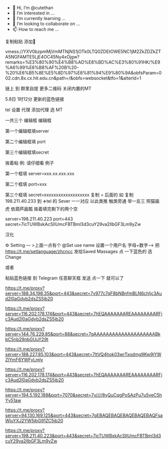 - 👋 Hi, I’m @cutethan
- 👀 I’m interested in ...
- 🌱 I’m currently learning ...
- 💞️ I’m looking to collaborate on ...
- 📫 How to reach me ...

<!---
cutethan/cutethan is a ✨ special ✨ repository because its `README.md` (this file) appears on your GitHub profile.
You can click the Preview link to take a look at your changes.
--->


复制粘贴 添加🚀

vmess://YXV0bzpmMjVmMTNjNS1jOTk0LTQ0ZDEtOWE5NC1jM2ZkZDZkZTA5NGFAMTE5LjE4OC45Ny4xOjgw?remarks=%E3%80%90%E4%B8%AD%E8%BD%AC%E3%80%91HK/%E9%A6%99%E6%B8%AF%20B%20-%20%E6%B5%8E%E5%8D%97%E8%81%94%E9%80%9A&obfsParam=002.cdn.8x.cx.hit.edu.cn&path=/&obfs=websocket&tfo=1&alterId=1

链上 到 群里自提 更多二维码 关闭内置的MT

5.8日 1时12分 更新的蓝色链接

tel 设置 代理 添加代理 选 MT 

一共三个 编辑框 编辑框 

第一个编辑框填server 

第二个编辑框填  port 

第三个编辑框填secret 

挨着粘
例:
请仔细看 例子

第一个框填 server=xxx.xx.xxx.xxx

第二个框填 port=xxx

第三个框填 secret=xxxxxxxxxxxxxxxxxxx
复制 = 后面的 如 复制 198.211.40.233 到 ✈️tel 的 Sever 一一对应 以此类推 触类旁通 举一反三 照猫画虎 依葫芦画瓢 挨着填完剩下的两个空

server=198.211.40.223
port=443
secret=7icTUWBxkAcSIIUmcFBTBml3d3cuY29va2llbGF3Lm9yZw

汉化

⚙️ Setting — >上面一点有个 @Set use name 设置一个用户名 字母+数字—> 把 https://t.me/setlanguage/zhcncc    发给Saved Massages 点 一下蓝色的 选 Change


或者

粘贴蓝色链接 到 Telegram 任意聊天框 发送 点一下 就可以了

https://t.me/proxy?server=188.34.198.35&port=443&secret=7v977c7qF8bNBnfmBLN6chljc3Aud2l0aGdvb2dsZS5jb20

https://t.me/proxy?server=116.202.178.174&port=443&secret=7hEQAAAAAAAREAAAAAAAARFjc3Aud2l0aGdvb2dsZS5jb20

https://t.me/proxy?server=144.76.229.85&port=88&secret=7gAAAAAAAAAAAAAAAAAAAABkbC5nb29nbGUuY29t

https://t.me/proxy?server=188.227.85.103&port=443&secret=7ltVQ4hok03wrTxodmg9Kw9jYWZlYmF6YWFyLmly

https://t.me/proxy?server=116.202.178.174&port=443&secret=7hEQAAAAAAAREAAAAAAAARFjc3Aud2l0aGdvb2dsZS5jb20

https://t.me/proxy?server=194.5.192.188&port=7070&secret=7v////8yQuCqgPoSAzPu7u5veC5hYy51aw

https://t.me/proxy?server=94.130.169.125&port=443&secret=7gEBAQEBAQEBAQEBAQEBAQFsaWIuYXJ2YW5jbG91ZC5jb20

https://t.me/proxy?server=198.211.40.223&port=443&secret=7icTUWBxkAcSIIUmcFBTBml3d3cuY29va2llbGF3Lm9yZw




